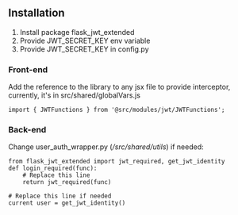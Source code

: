 ## Installation
1. Install package flask_jwt_extended
2. Provide JWT_SECRET_KEY env variable
3. Provide JWT_SECRET_KEY in config.py

### Front-end
Add the reference to the library to any jsx file to provide interceptor, currently, it's in src/shared/globalVars.js
```
import { JWTFunctions } from '@src/modules/jwt/JWTFunctions';
```

### Back-end
Change user_auth_wrapper.py (*/src/shared/utils*) if needed:
```
from flask_jwt_extended import jwt_required, get_jwt_identity
def login_required(func):
    # Replace this line
    return jwt_required(func)

# Replace this line if needed
current user = get_jwt_identity()
```